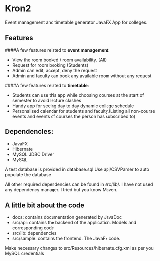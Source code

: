 # Kron2
Event management and timetable generator JavaFX App for colleges.


## Features 
####A few features related to **event management**:
- View the room booked / room availability. (All)
- Request for room booking (Students)
- Admin can edit, accept, deny the request
- Admin and faculty can book any available room without any request

####A few features related to **timetable**:
- Students can use this app while choosing courses at the start of semester to avoid lecture clashes 
- Handy app for seeing day to day dynamic college schedule
- Personalised calendar for students and faculty.(Listing all non-course events and events of courses the person has subscribed to)


## Dependencies:


- JavaFX
- Hibernate
- MySQL JDBC Driver
- MySQL

A test database is provided in database.sql 
Use api/CSVParser to auto populate the database

All other required dependencies can be found in src/lib/. I have not used any dependency manager. I tried but you know Maven. 

## A little bit about the code

- docs: contains documentation generated by JavaDoc
- src/api: contains the backend of the application. Models and corresponding code
- src/lib: dependencies 
- src/sample: contains the frontend. The JavaFx code. 

Make necessary changes to src/Resources/hibernate.cfg.xml as per you MySQL credentials 
